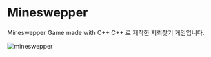 # Mineswepper
Mineswepper Game made with C++
C++ 로 제작한 지뢰찾기 게임입니다.


![mineswepper](https://user-images.githubusercontent.com/64355834/158044610-5cb81e64-a20b-41f9-aa2b-5f9868602432.gif)
